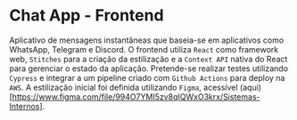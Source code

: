 # Chat App - Frontend

Aplicativo de mensagens instantâneas que baseia-se em aplicativos como WhatsApp, Telegram e Discord. O frontend utiliza `React` como framework web, `Stitches` para a criação da estilização e a `Context API` nativa do React para gerenciar o estado da aplicação. Pretende-se realizar testes utilizando `Cypress` e integrar a um pipeline criado com `Github Actions` para deploy na `AWS`. A estilização inicial foi definida utilizando `Figma`, acessível (aqui)[https://www.figma.com/file/994O7YMI5zv8qIQWxO3krx/Sistemas-Internos].
